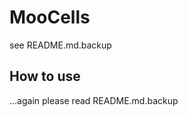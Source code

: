 MooCells
========

see README.md.backup


How to use
----------

...again please read README.md.backup
